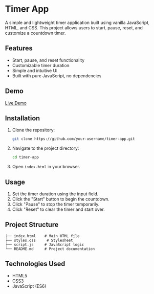 # Timer App

A simple and lightweight timer application built using vanilla JavaScript, HTML, and CSS. This project allows users to start, pause, reset, and customize a countdown timer.

## Features
- Start, pause, and reset functionality
- Customizable timer duration
- Simple and intuitive UI
- Built with pure JavaScript, no dependencies

## Demo
[Live Demo](https://guilhermesgsilva.github.io/timer/)

## Installation

1. Clone the repository:
   ```sh
   git clone https://github.com/your-username/timer-app.git
   ```
2. Navigate to the project directory:
   ```sh
   cd timer-app
   ```
3. Open `index.html` in your browser.

## Usage

1. Set the timer duration using the input field.
2. Click the "Start" button to begin the countdown.
3. Click "Pause" to stop the timer temporarily.
4. Click "Reset" to clear the timer and start over.

## Project Structure
```
├── index.html    # Main HTML file
├── styles.css     # Stylesheet
├── script.js     # JavaScript logic
└── README.md     # Project documentation
```

## Technologies Used
- HTML5
- CSS3
- JavaScript (ES6)
